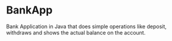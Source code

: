<h1> BankApp </h1>
Bank Application in Java that does simple operations like deposit, withdraws and shows the actual balance on the account. 
